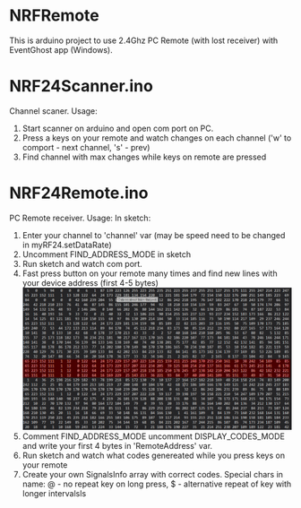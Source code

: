 # NRFRemote
This is arduino project to use 2.4Ghz PC Remote (with lost receiver) with EventGhost app (Windows).

# NRF24Scanner.ino
Channel scaner. Usage:
1. Start scanner on arduino and open com port on PC.
2. Press a keys on your remote and watch changes on each channel ('w' to comport - next channel, 's' - prev)
3. Find channel with max changes while keys on remote are pressed

# NRF24Remote.ino
PC Remote receiver. Usage:
In sketch: 
1. Enter your channel to 'channel' var (may be speed need to be changed in myRF24.setDataRate)
2. Uncomment FIND_ADDRESS_MODE in sketch
3. Run sketch and watch com port.
4. Fast press button on your remote many times and find new lines with your device address (first 4-5 bytes)
![Alt text](readme01.jpg?raw=true "Image")
5. Comment FIND_ADDRESS_MODE uncomment DISPLAY_CODES_MODE and write your first 4 bytes in 'RemoteAddress' var.
6. Run sketch and watch what codes genereated while you press keys on your remote
7. Create your own SignalsInfo array with correct codes. Special chars in name: @ - no repeat key on long press, $ - alternative repeat of key with longer intervalsls

